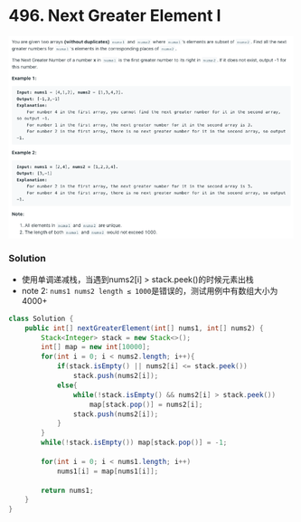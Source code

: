 # 496. Next Greater Element I

![496%20Next%20Greater%20Element%20I%206d1224c457d84dc0adcc972a8b16619b/Untitled.png](496%20Next%20Greater%20Element%20I%206d1224c457d84dc0adcc972a8b16619b/Untitled.png)

### Solution

- 使用单调递减栈，当遇到nums2[i] > stack.peek()的时候元素出栈
- note 2: `nums1 nums2 length ≤ 1000`是错误的，测试用例中有数组大小为4000+

```java
class Solution {
    public int[] nextGreaterElement(int[] nums1, int[] nums2) {
        Stack<Integer> stack = new Stack<>();       
        int[] map = new int[10000];
        for(int i = 0; i < nums2.length; i++){
            if(stack.isEmpty() || nums2[i] <= stack.peek())
                stack.push(nums2[i]);
            else{
                while(!stack.isEmpty() && nums2[i] > stack.peek())
                    map[stack.pop()] = nums2[i];
                stack.push(nums2[i]);
            }
        }
        while(!stack.isEmpty()) map[stack.pop()] = -1;

        for(int i = 0; i < nums1.length; i++)
            nums1[i] = map[nums1[i]];
        
        return nums1;
    }
}
```